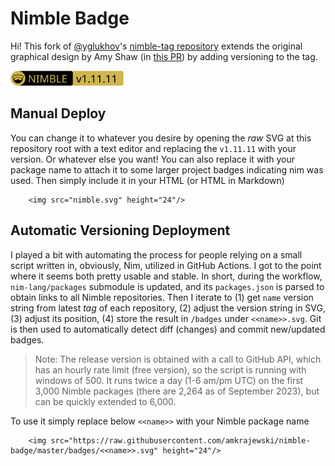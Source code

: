 # Nimble Badge

Hi! This fork of [@yglukhov](https://github.com/yglukhov)'s [nimble-tag repository](https://github.com/yglukhov/nimble-tag) extends the original graphical design by Amy Shaw (in [this PR](https://github.com/yglukhov/nimble-tag/pull/1)) by adding versioning to the tag.

<img src="nimble.svg" height="24"/>

## Manual Deploy
You can change it to whatever you desire by opening the _raw_ SVG at this repository root with a text editor and replacing the `v1.11.11` with your version. Or whatever else you want! You can also replace it with your package name to attach it to some larger project badges indicating nim was used. Then simply include it in your HTML (or HTML in Markdown)

        <img src="nimble.svg" height="24"/>


## Automatic Versioning Deployment
I played a bit with automating the process for people relying on a small script written in, obviously, Nim, utilized in GitHub Actions. I got to the point where it seems both pretty usable and stable. In short, during the workflow, `nim-lang/packages` submodule is updated, and its `packages.json` is parsed to obtain links to all Nimble repositories. Then I iterate to (1) get `name` version string from latest _tag_ of each repository, (2) adjust the version string in SVG, (3) adjust its position, (4) store the result in `/badges` under `<<name>>.svg`. Git is then used to automatically detect diff (changes) and commit new/updated badges.

>Note: The release version is obtained with a call to GitHub API, which has an hourly rate limit (free version), so the script is running with windows of 500. It runs twice a day (1-6 am/pm UTC) on the first 3,000 Nimble packages (there are 2,264 as of September 2023), but can be quickly extended to 6,000.

To use it simply replace below `<<name>>` with your Nimble package name

        <img src="https://raw.githubusercontent.com/amkrajewski/nimble-badge/master/badges/<<name>>.svg" height="24"/>

